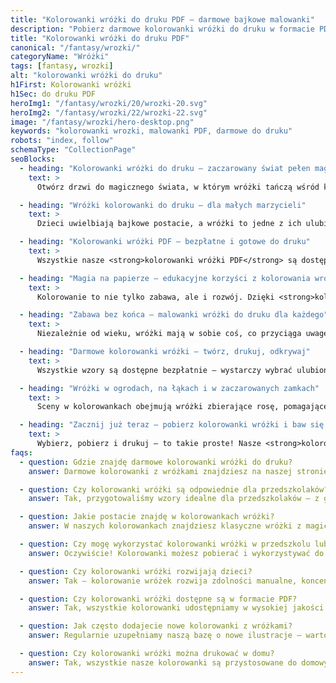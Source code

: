 ```yaml
---
title: "Kolorowanki wróżki do druku PDF – darmowe bajkowe malowanki"
description: "Pobierz darmowe kolorowanki wróżki do druku w formacie PDF. Magia, zaczarowane ogrody – idealne dla dzieci. "
title: "Kolorowanki wróżki do druku PDF"
canonical: "/fantasy/wrozki/"
categoryName: "Wróżki"
tags: [fantasy, wrozki]
alt: "kolorowanki wróżki do druku"
h1First: Kolorowanki wróżki
h1Sec: do druku PDF
heroImg1: "/fantasy/wrozki/20/wrozki-20.svg"
heroImg2: "/fantasy/wrozki/22/wrozki-22.svg"
image: "/fantasy/wrozki/hero-desktop.png"
keywords: "kolorowanki wrozki, malowanki PDF, darmowe do druku"
robots: "index, follow"
schemaType: "CollectionPage"
seoBlocks:
  - heading: "Kolorowanki wróżki do druku – zaczarowany świat pełen magii"
    text: >
      Otwórz drzwi do magicznego świata, w którym wróżki tańczą wśród kwiatów, a ich skrzydła mienią się kolorami tęczy. Nasze <strong>kolorowanki wróżki do druku</strong> przeniosą każde dziecko do zaczarowanej krainy pełnej czarów, dobroci i przygód. To idealny sposób na rozwijanie kreatywności i wyobraźni podczas spokojnych chwil z kredkami.

  - heading: "Wróżki kolorowanki do druku – dla małych marzycieli"
    text: >
      Dzieci uwielbiają bajkowe postacie, a wróżki to jedne z ich ulubionych. W tej kolekcji znajdziesz <strong>wróżki kolorowanki do druku</strong> z magicznymi laskami, leśnymi duszkami i skrzydlatymi przyjaciółkami zwierząt. Każdy rysunek został zaprojektowany z myślą o przedszkolakach i starszych dzieciach, które kochają opowieści o dobru i pięknie.

  - heading: "Kolorowanki wróżki PDF – bezpłatne i gotowe do druku"
    text: >
      Wszystkie nasze <strong>kolorowanki wróżki PDF</strong> są dostępne całkowicie za darmo. Nie wymagamy logowania ani rejestracji – wystarczy kliknąć i pobrać gotowy plik A4, idealny do wydrukowania w domu lub w przedszkolu. Dzięki prostym liniom i uroczej tematyce dzieci mogą od razu przystąpić do zabawy.

  - heading: "Magia na papierze – edukacyjne korzyści z kolorowania wróżek"
    text: >
      Kolorowanie to nie tylko zabawa, ale i rozwój. Dzięki <strong>kolorowankom z wróżkami</strong> dzieci uczą się koncentracji, precyzji i cierpliwości. Bajkowa tematyka pobudza wyobraźnię, a opowiadanie historii o wróżkach w trakcie kolorowania wzmacnia zdolności językowe i narracyjne.

  - heading: "Zabawa bez końca – malowanki wróżki do druku dla każdego"
    text: >
      Niezależnie od wieku, wróżki mają w sobie coś, co przyciąga uwagę. Nasze <strong>malowanki wróżki do druku</strong> to także świetna propozycja dla starszych dzieci i rodziców, którzy chcą wspólnie spędzić czas, tworząc bajkowe arcydzieła. Kolorowanie może stać się wspólną, relaksującą tradycją.

  - heading: "Darmowe kolorowanki wróżki – twórz, drukuj, odkrywaj"
    text: >
      Wszystkie wzory są dostępne bezpłatnie – wystarczy wybrać ulubioną wróżkę, pobrać plik PDF i rozpocząć magiczną przygodę z kredkami. Nasze <strong>darmowe kolorowanki wróżki</strong> to także idealna propozycja na zajęcia plastyczne w przedszkolu czy podczas domowej zabawy w świecie fantasy.

  - heading: "Wróżki w ogrodach, na łąkach i w zaczarowanych zamkach"
    text: >
      Sceny w kolorowankach obejmują wróżki zbierające rosę, pomagające kwiatom rosnąć, fruwające nad jeziorami czy odpoczywające w pałacach z kryształów. Każda ilustracja to zaproszenie do stworzenia własnej wersji baśniowego świata.

  - heading: "Zacznij już teraz – pobierz kolorowanki wróżki i baw się kreatywnie"
    text: >
      Wybierz, pobierz i drukuj – to takie proste! Nasze <strong>kolorowanki wróżki do druku</strong> są zawsze pod ręką. Przenieś się do świata fantazji razem z dzieckiem i spraw, by każda kartka papieru zamieniła się w zaczarowaną historię.
faqs:
  - question: Gdzie znajdę darmowe kolorowanki wróżki do druku?
    answer: Darmowe kolorowanki z wróżkami znajdziesz na naszej stronie – wystarczy pobrać pliki PDF i wydrukować je w formacie A4. Nie wymagamy logowania ani rejestracji.

  - question: Czy kolorowanki wróżki są odpowiednie dla przedszkolaków?
    answer: Tak, przygotowaliśmy wzory idealne dla przedszkolaków – z grubymi konturami, prostymi kształtami i bajkowymi motywami, które rozbudzają dziecięcą wyobraźnię.

  - question: Jakie postacie znajdę w kolorowankach wróżki?
    answer: W naszych kolorowankach znajdziesz klasyczne wróżki z magicznymi różdżkami, skrzydlatych opiekunów natury, wróżki w zaczarowanych ogrodach i wiele innych fantastycznych ilustracji.

  - question: Czy mogę wykorzystać kolorowanki wróżki w przedszkolu lub szkole?
    answer: Oczywiście! Kolorowanki możesz pobierać i wykorzystywać do celów edukacyjnych w placówkach oświatowych – to świetny materiał na zajęcia plastyczne lub tematyczne.

  - question: Czy kolorowanki wróżki rozwijają dzieci?
    answer: Tak – kolorowanie wróżek rozwija zdolności manualne, koncentrację i kreatywność. Dodatkowo bajkowa tematyka pomaga w rozwijaniu opowieści i myślenia obrazowego.

  - question: Czy kolorowanki wróżki dostępne są w formacie PDF?
    answer: Tak, wszystkie kolorowanki udostępniamy w wysokiej jakości formacie PDF – gotowym do druku bez żadnych dodatkowych kroków.

  - question: Jak często dodajecie nowe kolorowanki z wróżkami?
    answer: Regularnie uzupełniamy naszą bazę o nowe ilustracje – warto zaglądać co kilka dni, by odkryć świeże propozycje z bajkowego świata wróżek.

  - question: Czy kolorowanki wróżki można drukować w domu?
    answer: Tak, wszystkie nasze kolorowanki są przystosowane do domowych drukarek – wystarczy standardowy papier A4 i można zaczynać zabawę!
---
```

